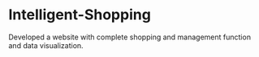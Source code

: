 # Intelligent-Shopping
Developed a website with complete shopping and management function and data visualization.
